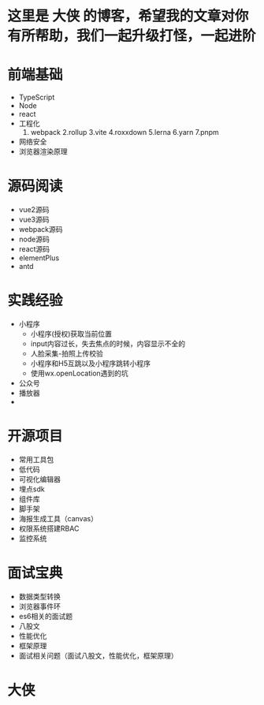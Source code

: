 # 这里是 大侠 的博客，希望我的文章对你有所帮助，我们一起升级打怪，一起进阶

# 前端基础

-   TypeScript
-   Node
-   react
-   工程化
    1. webpack
       2.rollup
       3.vite
       4.roxxdown
       5.lerna
       6.yarn
       7.pnpm
-   网络安全
-   浏览器渲染原理

# 源码阅读

-   vue2源码
-   vue3源码
-   webpack源码
-   node源码
-   react源码
-   elementPlus
-   antd

# 实践经验

-   小程序
    -   小程序(授权)获取当前位置
    -   input内容过长，失去焦点的时候，内容显示不全的
    -   人脸采集-拍照上传校验
    -   小程序和H5互跳以及小程序跳转小程序
    -   使用wx.openLocation遇到的坑
-   公众号
-   播放器
-

# 开源项目

-   常用工具包
-   低代码
-   可视化编辑器
-   埋点sdk
-   组件库
-   脚手架
-   海报生成工具（canvas）
-   权限系统搭建RBAC
-   监控系统

# 面试宝典

-   数据类型转换
-   浏览器事件环
-   es6相关的面试题
-   八股文
-   性能优化
-   框架原理
-   面试相关问题（面试八股文，性能优化，框架原理）

# 大侠
